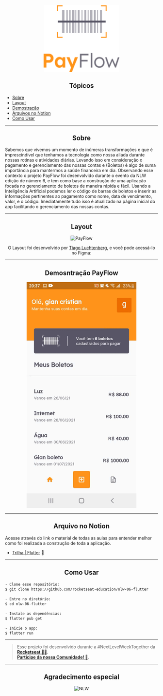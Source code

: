 <p align="center">
  <img alt="PayFlow" src="https://github.com/gianbrykczynski/PayFlow-Rocketseat-NLW6-Flutter/blob/master/assets/images/logofull.png" width="250px">
</p>

<h2 align="center">Tópicos</h2>

   <p>
   
   - [Sobre](#Sobre)
   - [Layout](#Layout)
   - [Demostração](#Demostracao)
   - [Arquivos no Notion](#Arquivos-no-Notion)
   - [Como Usar](#Como-Usar)

   </p>

---

<h2 align="center">Sobre</h2>
   
<p>
Sabemos que vivemos um momento de inúmeras transformações e que é imprescindível que tenhamos a tecnologia como nossa aliada durante nossas rotinas e atividades diárias. 
Levando isso em consideração o pagamento e gerenciamento das nossas contas e (Boletos) é algo de suma importância para mantermos a saúde financeira em dia. Observando esse contexto o projeto PayFlow foi desenvolvido durante o evento da NLW edição de número 6, e tem como base a construção de uma aplicação focada no gerenciamento de boletos de maneira rápida e fácil. 
Usando a Inteligência Artificial podemos ler o código de barras de boletos e inserir as informações pertinentes ao pagamento como nome, data de vencimento, valor, e o código. 
Imediatamente  tudo isso é atualizado na página inicial do app facilitando o gerenciamento das nossas contas. 

</p>

---

<h2 align="center">Layout</h2>

   <p align="center">
      <img alt="PayFlow" title="PayFlow" src="https://pbs.twimg.com/media/E47QZ4rWUAYw_WF.jpg" />
   </p>

   <p align="center">
      O Layout foi desenvolvido por <a href="https://instagram.com/tiagoluchtenberg">Tiago Luchtenberg</a>, e você pode acessá-lo no Figma:
   </p>

---

<h2 align="center">Demosntração PayFlow</h2>

  <p align="center">
      <img alt="PayFlow" title="PayFlow" src="https://github.com/gianbrykczynski/PayFlow-Rocketseat-NLW6-Flutter/blob/master/assets/images/payflow%20gif.gif" />
   </p>
   
---

<h2 align="center">Arquivo no Notion</h2>

<p>
Acesse através do link o material de todas as aulas para entender melhor como foi realizada a construção de toda a aplicação.
</p>

- [Trilha | Flutter](https://www.notion.so/Mission-Flutter-9d2a1e0818b64b61bc5d9a0424f5c766) 🚀

---

<h2 align="center">Como Usar</h2>

   ```
   - Clone esse repositório:
   $ git clone https://github.com/rocketseat-education/nlw-06-flutter

   - Entre no diretório:
   $ cd nlw-06-flutter

   - Instale as dependências:
   $ flutter pub get

   - Inicie o app: 
   $ flutter run
   ```

---

   >Esse projeto foi desenvolvido durante a #NextLevelWeekTogether da **[Rocketseat  💜🚀](https://rocketseat.com.br/)**.<br> 
   **[Participe da nossa Comunidade! 👋](https://discordapp.com/invite/gCRAFhc)**.<br>

---

<h2 align="center">Agradecimento especial</h2>

<p align="center">
  <img alt="NLW" title="Rocketseat" src="https://1.bp.blogspot.com/-euISFVd5QxM/X679PMDKgOI/AAAAAAAAAsQ/e-iULkLb0eoJKXOhwXeZ9aPFJXDDvT_1gCLcBGAsYHQ/s16000/trilha.jpg" />
</p>
